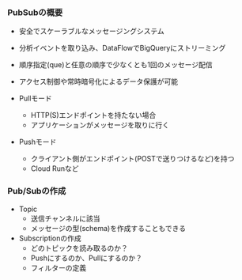 ### PubSubの概要
- 安全でスケーラブルなメッセージングシステム
- 分析イベントを取り込み、DataFlowでBigQueryにストリーミング
- 順序指定(que)と任意の順序で少なくとも1回のメッセージ配信
- アクセス制御や常時暗号化によるデータ保護が可能

- Pullモード
  - HTTP(S)エンドポイントを持たない場合
  - アプリケーションがメッセージを取りに行く
- Pushモード
  - クライアント側がエンドポイント(POSTで送りつけるなど)を持つ
  - Cloud Runなど


### Pub/Subの作成
- Topic
  - 送信チャンネルに該当
  - メッセージの型(schema)を作成することもできる
- Subscriptionの作成
  - どのトピックを読み取るのか？
  - Pushにするのか、Pullにするのか？
  - フィルターの定義
